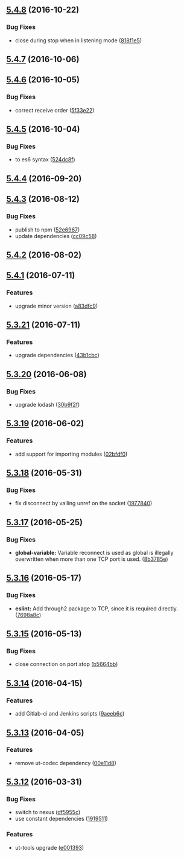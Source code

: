 <a name="5.4.8"></a>
## [5.4.8](https://github.com/softwaregroup-bg/ut-port-tcp/compare/v5.4.7...v5.4.8) (2016-10-22)


### Bug Fixes

* close during stop when in listening mode ([818f1e5](https://github.com/softwaregroup-bg/ut-port-tcp/commit/818f1e5))



<a name="5.4.7"></a>
## [5.4.7](https://github.com/softwaregroup-bg/ut-port-tcp/compare/v5.4.6...v5.4.7) (2016-10-06)



<a name="5.4.6"></a>
## [5.4.6](https://github.com/softwaregroup-bg/ut-port-tcp/compare/v5.4.5...v5.4.6) (2016-10-05)


### Bug Fixes

* correct receive order ([5f33e22](https://github.com/softwaregroup-bg/ut-port-tcp/commit/5f33e22))



<a name="5.4.5"></a>
## [5.4.5](https://github.com/softwaregroup-bg/ut-port-tcp/compare/v5.4.4...v5.4.5) (2016-10-04)


### Bug Fixes

* to es6 syntax ([524dc8f](https://github.com/softwaregroup-bg/ut-port-tcp/commit/524dc8f))



<a name="5.4.4"></a>
## [5.4.4](https://github.com/softwaregroup-bg/ut-port-tcp/compare/v5.4.3...v5.4.4) (2016-09-20)



<a name="5.4.3"></a>
## [5.4.3](https://github.com/softwaregroup-bg/ut-port-tcp/compare/v5.4.2...v5.4.3) (2016-08-12)


### Bug Fixes

* publish to npm ([52e6967](https://github.com/softwaregroup-bg/ut-port-tcp/commit/52e6967))
* update dependencies ([cc09c58](https://github.com/softwaregroup-bg/ut-port-tcp/commit/cc09c58))



<a name="5.4.2"></a>
## [5.4.2](https://git.softwaregroup-bg.com/ut5/ut-port-tcp/compare/v5.4.1...v5.4.2) (2016-08-02)



<a name="5.4.1"></a>
## [5.4.1](https://git.softwaregroup-bg.com/ut5/ut-port-tcp/compare/v5.3.21...v5.4.1) (2016-07-11)


### Features

* upgrade minor version ([a83dfc9](https://git.softwaregroup-bg.com/ut5/ut-port-tcp/commit/a83dfc9))



<a name="5.3.21"></a>
## [5.3.21](https://git.softwaregroup-bg.com/ut5/ut-port-tcp/compare/v5.3.20...v5.3.21) (2016-07-11)


### Features

* upgrade dependencies ([43b1cbc](https://git.softwaregroup-bg.com/ut5/ut-port-tcp/commit/43b1cbc))



<a name="5.3.20"></a>
## [5.3.20](https://git.softwaregroup-bg.com/ut5/ut-port-tcp/compare/v5.3.19...v5.3.20) (2016-06-08)


### Bug Fixes

* upgrade lodash ([30b9f2f](https://git.softwaregroup-bg.com/ut5/ut-port-tcp/commit/30b9f2f))



<a name="5.3.19"></a>
## [5.3.19](https://git.softwaregroup-bg.com/ut5/ut-port-tcp/compare/v5.3.18...v5.3.19) (2016-06-02)


### Features

* add support for importing modules ([02bfdf0](https://git.softwaregroup-bg.com/ut5/ut-port-tcp/commit/02bfdf0))



<a name="5.3.18"></a>
## [5.3.18](https://git.softwaregroup-bg.com/ut5/ut-port-tcp/compare/v5.3.17...v5.3.18) (2016-05-31)


### Bug Fixes

* fix disconnect by valling unref on the socket ([1977840](https://git.softwaregroup-bg.com/ut5/ut-port-tcp/commit/1977840))



<a name="5.3.17"></a>
## [5.3.17](https://git.softwaregroup-bg.com/ut5/ut-port-tcp/compare/v5.3.16...v5.3.17) (2016-05-25)


### Bug Fixes

* **global-variable:** Variable reconnect is used as global is illegally overwritten when more than one TCP port is used. ([8b3785e](https://git.softwaregroup-bg.com/ut5/ut-port-tcp/commit/8b3785e))



<a name="5.3.16"></a>
## [5.3.16](https://git.softwaregroup-bg.com/ut5/ut-port-tcp/compare/v5.3.15...v5.3.16) (2016-05-17)


### Bug Fixes

* **eslint:** Add through2 package to TCP, since it is required directly. ([7698a8c](https://git.softwaregroup-bg.com/ut5/ut-port-tcp/commit/7698a8c))



<a name="5.3.15"></a>
## [5.3.15](https://git.softwaregroup-bg.com/ut5/ut-port-tcp/compare/v5.3.14...v5.3.15) (2016-05-13)


### Bug Fixes

* close connection on port.stop ([b5664bb](https://git.softwaregroup-bg.com/ut5/ut-port-tcp/commit/b5664bb))



<a name="5.3.14"></a>
## [5.3.14](https://git.softwaregroup-bg.com/ut5/ut-port-tcp/compare/v5.3.13...v5.3.14) (2016-04-15)


### Features

* add Gitlab-ci and Jenkins scripts ([9aeeb6c](https://git.softwaregroup-bg.com/ut5/ut-port-tcp/commit/9aeeb6c))



<a name="5.3.13"></a>
## [5.3.13](https://git.softwaregroup-bg.com/ut5/ut-port-tcp/compare/v5.3.12...v5.3.13) (2016-04-05)


### Features

* remove ut-codec dependency ([00e11d8](https://git.softwaregroup-bg.com/ut5/ut-port-tcp/commit/00e11d8))



<a name="5.3.12"></a>
## [5.3.12](https://git.softwaregroup-bg.com/ut5/ut-port-tcp/compare/v5.3.10...v5.3.12) (2016-03-31)


### Bug Fixes

* switch to nexus ([df5955c](https://git.softwaregroup-bg.com/ut5/ut-port-tcp/commit/df5955c))
* use constant dependencies ([1919511](https://git.softwaregroup-bg.com/ut5/ut-port-tcp/commit/1919511))

### Features

* ut-tools upgrade ([e001393](https://git.softwaregroup-bg.com/ut5/ut-port-tcp/commit/e001393))




